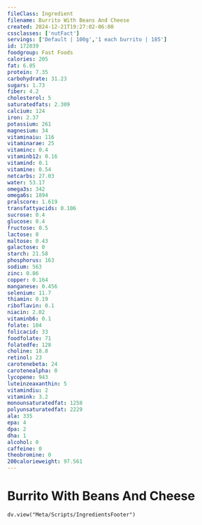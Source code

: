 ```yaml
---
fileClass: Ingredient
filename: Burrito With Beans And Cheese
created: 2024-12-21T19:27:02-06:00
cssclasses: ['nutFact']
servings: ['Default | 100g','1 each burrito | 185']
id: 172039
foodgroup: Fast Foods
calories: 205
fat: 6.05
protein: 7.35
carbohydrate: 31.23
sugars: 1.73
fiber: 4.2
cholesterol: 5
saturatedfats: 2.309
calcium: 124
iron: 2.37
potassium: 261
magnesium: 34
vitaminaiu: 116
vitaminarae: 25
vitaminc: 0.4
vitaminb12: 0.16
vitamind: 0.1
vitamine: 0.54
netcarbs: 27.03
water: 53.17
omega3s: 342
omega6s: 1894
pralscore: 1.619
transfattyacids: 0.106
sucrose: 0.4
glucose: 0.4
fructose: 0.5
lactose: 0
maltose: 0.43
galactose: 0
starch: 21.58
phosphorus: 163
sodium: 563
zinc: 0.86
copper: 0.164
manganese: 0.456
selenium: 11.7
thiamin: 0.19
riboflavin: 0.1
niacin: 2.02
vitaminb6: 0.1
folate: 104
folicacid: 33
foodfolate: 71
folatedfe: 128
choline: 18.8
retinol: 23
carotenebeta: 24
carotenealpha: 0
lycopene: 943
luteinzeaxanthin: 5
vitamindiu: 2
vitamink: 3.2
monounsaturatedfat: 1258
polyunsaturatedfat: 2229
ala: 335
epa: 4
dpa: 2
dha: 1
alcohol: 0
caffeine: 0
theobromine: 0
200calorieweight: 97.561
---
```


# Burrito With Beans And Cheese

```dataviewjs
dv.view("Meta/Scripts/IngredientsFooter")
```